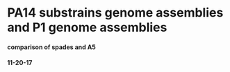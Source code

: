 # PA14 substrains genome assemblies and P1 genome assemblies
#### comparison of spades and A5
#### 11-20-17
